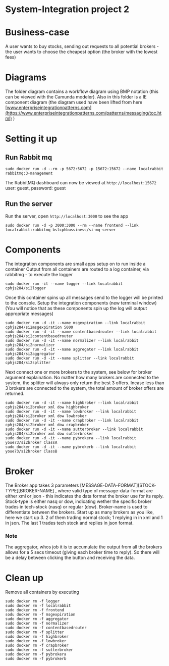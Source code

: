 # System-Integration project 2

# Business-case
A user wants to buy stocks, sending out requests to all potential brokers - the user wants to choose the cheapest option (the broker with the lowest fees)

# Diagrams
The folder diagram contains a workflow diagram using BMP notation (this can be viewed with the Camunda modeler). Also in this folder is a IE component diagram (the diagram used have been lifted from here [www.enterpriseintegrationpatterns.com](https://www.enterpriseintegrationpatterns.com/patterns/messaging/toc.html) )

# Setting it up

## Run Rabbit mq

`sudo docker run -d --rm -p 5672:5672 -p 15672:15672 --name localrabbit rabbitmq:3-management`

The RabbitMQ dashboard can now be viewed at `http://localhost:15672` user: guest, password: guest

## Run the server

Run the server, open `http://localhost:3000` to see the app

`sudo docker run -d -p 3000:3000 --rm --name frontend --link localrabbit:rabbitmq bslcphbussiness/si-mq-server`

# Components
The integration components are small apps setup on to run inside a container
Output from all containers are routed to a log container, via rabbitmq - to execute the logger
```
sudo docker run -it --name logger --link localrabbit cphjs284/si2logger
```

Once this container spins up all messages send to the logger will be printed to the console.
Setup the integration components (new terminal window)
(You will notice that as these components spin up the log will output appropriate messages)
```
sudo docker run -d -it --name msgexpiration --link localrabbit cphjs284/si2msgexpiration 5000
sudo docker run -d -it --name contentbasedrouter --link localrabbit cphjs284/si2contentbasedrouter
sudo docker run -d -it --name normalizer --link localrabbit cphjs284/si2normalizer
sudo docker run -d -it --name aggregator --link localrabbit cphjs284/si2aggregator
sudo docker run -d -it --name splitter --link localrabbit cphjs284/si2splitter
```

Next connect one or more brokers to the system, see below for broker argument explaination.
No matter how many brokers are connected to the system, the splitter will always only return the best 3 offers. Incase less than 3 brokers are connected to the system, the total amount of broker offers are returned.
```
sudo docker run -d -it --name highbroker --link localrabbit cphjs284/si2broker xml dow highbroker
sudo docker run -d -it --name lowbroker --link localrabbit cphjs284/si2broker xml dow lowbroker
sudo docker run -d -it --name crapbroker --link localrabbit cphjs284/si2broker xml dow crapbroker
sudo docker run -d -it --name sutterbroker --link localrabbit cphjs284/si2broker xml dow sutterbroker
sudo docker run -d -it --name pybrokera --link localrabbit youe73/si2broker ClassA
sudo docker run -d -it --name pybrokerb --link localrabbit youe73/si2broker ClassB
```

# Broker
The Broker app takes 3 parameters [MESSAGE-DATA-FORMAT][STOCK-TYPE][BROKER-NAME] , where valid type of message-data-format are either xml or json - this indicates the data format the broker use for its reply. Stock-type is either nasq or dow, indicating wether the specific broker trades in tech-stock (nasq) or regular (dow). Broker-name is used to differentiate between the brokers.
Start up as many brokers as you like, here we start up 3. 2 of them trading normal stock; 1 replying in in xml and 1 in json. The last 1 trades tech stock and replies in json format.

### Note
The aggregator, whos job it is to accumulate the output from all the brokers allows for a 5 secs timeout (giving each broker time to reply). So there will be a delay between clicking the button and receiving the data.


# Clean up
Remove all containers by executing
```
sudo docker rm -f logger
sudo docker rm -f localrabbit
sudo docker rm -f frontend
sodu docker rm -f msgexpiration
sudo docker rm -f aggregator
sudo docker rm -f normalizer
sudo docker rm -f contentbasedrouter
sudo docker rm -f splitter
sudo docker rm -f highbroker
sudo docker rm -f lowbroker
sudo docker rm -f crapbroker
sudo docker rm -f sutterbroker
sudo docker rm -f pybrokera
sudo docker rm -f pybrokerb
```

